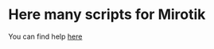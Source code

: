 # Here many scripts for Mirotik

You can find help [here](https://github.com/HSD-FR/Mikrotik-Scripts/wiki)
